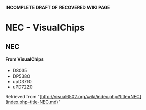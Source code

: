 **INCOMPLETE DRAFT OF RECOVERED WIKI PAGE**

# NEC - VisualChips

## NEC

#### From VisualChips

- D8035
- DP5380
- upD3710
- uPD7220

Retrieved from "[http://visual6502.org/wiki/index.php?title=NEC](index.php-title-NEC.md)"


